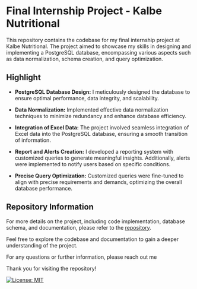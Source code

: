 # Final Internship Project - Kalbe Nutritional

This repository contains the codebase for my final internship project at Kalbe Nutritional. The project aimed to showcase my skills in designing and implementing a PostgreSQL database, encompassing various aspects such as data normalization, schema creation, and query optimization.

## Highlight 

- **PostgreSQL Database Design:** I meticulously designed the database to ensure optimal performance, data integrity, and scalability.

- **Data Normalization:** Implemented effective data normalization techniques to minimize redundancy and enhance database efficiency.

- **Integration of Excel Data:** The project involved seamless integration of Excel data into the PostgreSQL database, ensuring a smooth transition of information.

- **Report and Alerts Creation:** I developed a reporting system with customized queries to generate meaningful insights. Additionally, alerts were implemented to notify users based on specific conditions.

- **Precise Query Optimization:** Customized queries were fine-tuned to align with precise requirements and demands, optimizing the overall database performance.

## Repository Information

For more details on the project, including code implementation, database schema, and documentation, please refer to the [repository](https://github.com/AldowadSimanjuntak/Database-Design-Implementation-Monitoring-Reporting-and-Alerting-for-DBA-Test).

Feel free to explore the codebase and documentation to gain a deeper understanding of the project.

For any questions or further information, please reach out me

Thank you for visiting the repository!

[![License: MIT](https://img.shields.io/badge/License-MIT-yellow.svg)](https://opensource.org/licenses/MIT)

